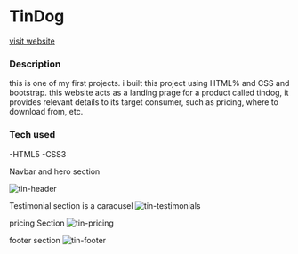 # TinDog 
[visit website](https://tindog-ver1.netlify.app/#testimonials)

### Description
this is one of my first projects. i built this project using HTML% and CSS and bootstrap.
this website acts as a landing prage for a product called tindog, it provides relevant details to its target consumer, such as pricing, where to download from, etc.

### Tech used
-HTML5
-CSS3

Navbar and hero section

![tin-header](https://user-images.githubusercontent.com/99624725/230491471-4981f5c0-6668-4523-a7cf-8d58e21f9dbe.png)

Testimonial section is a caraousel
![tin-testimonials](https://user-images.githubusercontent.com/99624725/230491541-e350f8be-1b18-4f0f-bd5b-a104a68767bd.png)

pricing Section 
![tin-pricing](https://user-images.githubusercontent.com/99624725/230491592-6e1cd313-a0f4-4788-8b0b-e866fac76f4e.png)

footer section
![tin-footer](https://user-images.githubusercontent.com/99624725/230491618-b5097cfd-c5ea-4dd2-bc20-53fc18b12405.png)

